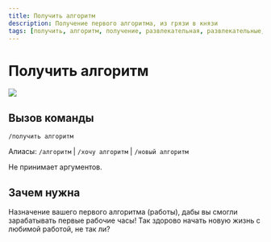 ```yaml
---
title: Получить алгоритм
description: Получение первого алгоритма, из грязи в князи
tags: [получить, алгоритм, получение, развлекательная, развлекательные, полезная, полезные, амино, amino, команда, команды]
---
```


# Получить алгоритм

![](https://img.shields.io/badge/тип_команды-развлекательная-blue?style=for-the-badge)

## Вызов команды

`/получить алгоритм`

Алиасы: `/алгоритм` | `/хочу алгоритм` | `/новый алгоритм`

Не принимает аргументов. 

## Зачем нужна

Назначение вашего первого алгоритма (работы), дабы вы смогли зарабатывать первые рабочие часы! Так здорово начать новую жизнь с любимой работой, не так ли?
